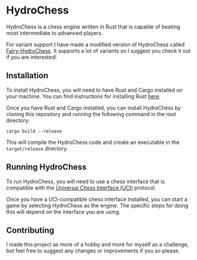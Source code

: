# HydroChess

HydroChess is a chess engine written in Rust that is capable of beating most intermediate to advanced players.

For variant support I have made a modified version of HydroChess called [Fairy-HydroChess](https://github.com/FirePlank/Fairy-HydroChess). It supports a lot of variants so I suggest you check it out if you are interested!

## Installation

To install HydroChess, you will need to have Rust and Cargo installed on your machine. You can find instructions for installing Rust [here](https://www.rust-lang.org/tools/install).

Once you have Rust and Cargo installed, you can install HydroChess by cloning this repository and running the following command in the root directory:

`cargo build --release`

This will compile the HydroChess code and create an executable in the `target/release` directory.

## Running HydroChess

To run HydroChess, you will need to use a chess interface that is compatible with the [Universal Chess Interface (UCI)](https://en.wikipedia.org/wiki/Universal_Chess_Interface) protocol.

Once you have a UCI-compatible chess interface installed, you can start a game by selecting HydroChess as the engine. The specific steps for doing this will depend on the interface you are using.

## Contributing
I made this project as more of a hobby and more for myself as a challenge, but feel free to suggest any changes or improvements if you so please.

